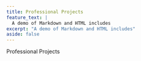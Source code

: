 ```yaml
---
title: Professional Projects
feature_text: |
  A demo of Markdown and HTML includes
excerpt: "A demo of Markdown and HTML includes"
aside: false
---
```


Professional Projects
